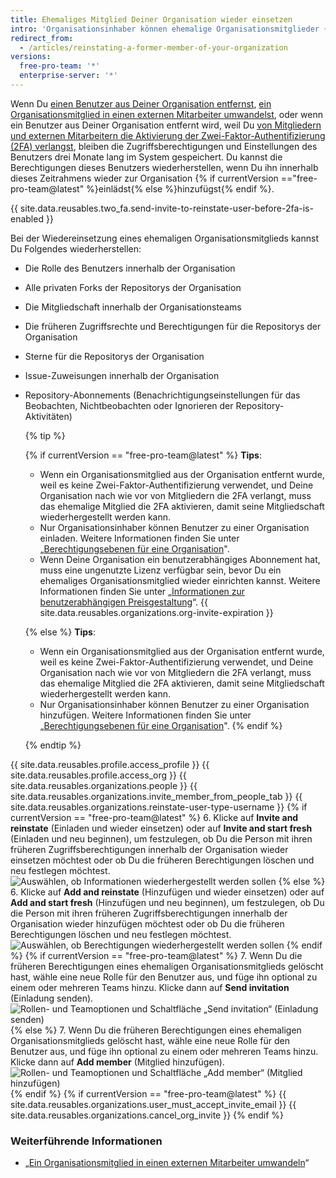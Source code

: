 ```yaml
---
title: Ehemaliges Mitglied Deiner Organisation wieder einsetzen
intro: 'Organisationsinhaber können ehemalige Organisationsmitglieder {% if currentVersion == "free-pro-team@latest" %}zum Wiedereintritt in Deine Organisation einladen{% else %}wieder zu Deiner Organisation hinzufügen{% endif%} und auswählen, ob auch die ehemalige Rolle, Zugriffsberechtigungen, Forks und Einstellungen der Person wiederhergestellt werden sollen.'
redirect_from:
  - /articles/reinstating-a-former-member-of-your-organization
versions:
  free-pro-team: '*'
  enterprise-server: '*'
---
```


Wenn Du [einen Benutzer aus Deiner Organisation entfernst](/articles/removing-a-member-from-your-organization), [ein Organisationsmitglied in einen externen Mitarbeiter umwandelst](/articles/converting-an-organization-member-to-an-outside-collaborator), oder wenn ein Benutzer aus Deiner Organisation entfernt wird, weil Du [von Mitgliedern und externen Mitarbeitern die Aktivierung der Zwei-Faktor-Authentifizierung (2FA) verlangst](/articles/requiring-two-factor-authentication-in-your-organization), bleiben die Zugriffsberechtigungen und Einstellungen des Benutzers drei Monate lang im System gespeichert. Du kannst die Berechtigungen dieses Benutzers wiederherstellen, wenn Du ihn innerhalb dieses Zeitrahmens wieder zur Organisation {% if currentVersion =="free-pro-team@latest" %}einlädst{% else %}hinzufügst{% endif %}.

{{ site.data.reusables.two_fa.send-invite-to-reinstate-user-before-2fa-is-enabled }}

Bei der Wiedereinsetzung eines ehemaligen Organisationsmitglieds kannst Du Folgendes wiederherstellen:
 - Die Rolle des Benutzers innerhalb der Organisation
 - Alle privaten Forks der Repositorys der Organisation
 - Die Mitgliedschaft innerhalb der Organisationsteams
 - Die früheren Zugriffsrechte und Berechtigungen für die Repositorys der Organisation
 - Sterne für die Repositorys der Organisation
 - Issue-Zuweisungen innerhalb der Organisation
 - Repository-Abonnements (Benachrichtigungseinstellungen für das Beobachten, Nichtbeobachten oder Ignorieren der Repository-Aktivitäten)

    {% tip %}

    {% if currentVersion == "free-pro-team@latest" %}
    **Tips**:
    - Wenn ein Organisationsmitglied aus der Organisation entfernt wurde, weil es keine Zwei-Faktor-Authentifizierung verwendet, und Deine Organisation nach wie vor von Mitgliedern die 2FA verlangt, muss das ehemalige Mitglied die 2FA aktivieren, damit seine Mitgliedschaft wiederhergestellt werden kann.
    - Nur Organisationsinhaber können Benutzer zu einer Organisation einladen. Weitere Informationen finden Sie unter „[Berechtigungsebenen für eine Organisation](/articles/permission-levels-for-an-organization)".
    - Wenn Deine Organisation ein benutzerabhängiges Abonnement hat, muss eine ungenutzte Lizenz verfügbar sein, bevor Du ein ehemaliges Organisationsmitglied wieder einrichten kannst. Weitere Informationen finden Sie unter „[Informationen zur benutzerabhängigen Preisgestaltung](/articles/about-per-user-pricing)“. {{ site.data.reusables.organizations.org-invite-expiration }}

   {% else %}
    **Tips**:
    - Wenn ein Organisationsmitglied aus der Organisation entfernt wurde, weil es keine Zwei-Faktor-Authentifizierung verwendet, und Deine Organisation nach wie vor von Mitgliedern die 2FA verlangt, muss das ehemalige Mitglied die 2FA aktivieren, damit seine Mitgliedschaft wiederhergestellt werden kann.
    - Nur Organisationsinhaber können Benutzer zu einer Organisation hinzufügen. Weitere Informationen finden Sie unter „[Berechtigungsebenen für eine Organisation](/articles/permission-levels-for-an-organization)".
   {% endif %}

   {% endtip %}

{{ site.data.reusables.profile.access_profile }}
{{ site.data.reusables.profile.access_org }}
{{ site.data.reusables.organizations.people }}
{{ site.data.reusables.organizations.invite_member_from_people_tab }}
{{ site.data.reusables.organizations.reinstate-user-type-username }}
{% if currentVersion == "free-pro-team@latest" %}
6. Klicke auf **Invite and reinstate** (Einladen und wieder einsetzen) oder auf **Invite and start fresh** (Einladen und neu beginnen), um festzulegen, ob Du die Person mit ihren früheren Zugriffsberechtigungen innerhalb der Organisation wieder einsetzen möchtest oder ob Du die früheren Berechtigungen löschen und neu festlegen möchtest. ![Auswählen, ob Informationen wiederhergestellt werden sollen](/assets/images/help/organizations/choose_whether_to_restore_org_member_info.png)
{% else %}
6. Klicke auf **Add and reinstate** (Hinzufügen und wieder einsetzen) oder auf **Add and start fresh** (Hinzufügen und neu beginnen), um festzulegen, ob Du die Person mit ihren früheren Zugriffsberechtigungen innerhalb der Organisation wieder hinzufügen möchtest oder ob Du die früheren Berechtigungen löschen und neu festlegen möchtest. ![Auswählen, ob Berechtigungen wiederhergestellt werden sollen](/assets/images/help/organizations/choose_whether_to_restore_org_member_info_ghe.png)
{% endif %}
{% if currentVersion == "free-pro-team@latest" %}
7. Wenn Du die früheren Berechtigungen eines ehemaligen Organisationsmitglieds gelöscht hast, wähle eine neue Rolle für den Benutzer aus, und füge ihn optional zu einem oder mehreren Teams hinzu. Klicke dann auf **Send invitation** (Einladung senden). ![Rollen- und Teamoptionen und Schaltfläche „Send invitation“ (Einladung senden)](/assets/images/help/organizations/add-role-send-invitation.png)
{% else %}
7. Wenn Du die früheren Berechtigungen eines ehemaligen Organisationsmitglieds gelöscht hast, wähle eine neue Rolle für den Benutzer aus, und füge ihn optional zu einem oder mehreren Teams hinzu. Klicke dann auf **Add member** (Mitglied hinzufügen). ![Rollen- und Teamoptionen und Schaltfläche „Add member“ (Mitglied hinzufügen)](/assets/images/help/organizations/add-role-add-member.png)
{% endif %}
{% if currentVersion == "free-pro-team@latest" %}
{{ site.data.reusables.organizations.user_must_accept_invite_email }} {{ site.data.reusables.organizations.cancel_org_invite }}
{% endif %}

### Weiterführende Informationen

- „[Ein Organisationsmitglied in einen externen Mitarbeiter umwandeln](/articles/converting-an-organization-member-to-an-outside-collaborator)“
